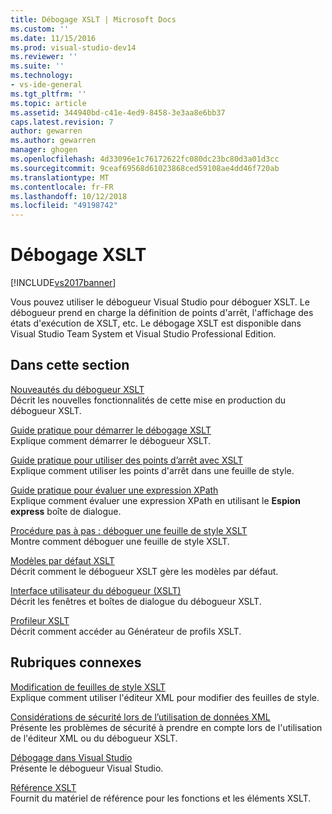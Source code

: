 ```yaml
---
title: Débogage XSLT | Microsoft Docs
ms.custom: ''
ms.date: 11/15/2016
ms.prod: visual-studio-dev14
ms.reviewer: ''
ms.suite: ''
ms.technology:
- vs-ide-general
ms.tgt_pltfrm: ''
ms.topic: article
ms.assetid: 344940bd-c41e-4ed9-8458-3e3aa8e6bb37
caps.latest.revision: 7
author: gewarren
ms.author: gewarren
manager: ghogen
ms.openlocfilehash: 4d33096e1c76172622fc080dc23bc80d3a01d3cc
ms.sourcegitcommit: 9ceaf69568d61023868ced59108ae4dd46f720ab
ms.translationtype: MT
ms.contentlocale: fr-FR
ms.lasthandoff: 10/12/2018
ms.locfileid: "49198742"
---
```

# <a name="debugging-xslt"></a>Débogage XSLT
[!INCLUDE[vs2017banner](../includes/vs2017banner.md)]

Vous pouvez utiliser le débogueur Visual Studio pour déboguer XSLT. Le débogueur prend en charge la définition de points d'arrêt, l'affichage des états d'exécution de XSLT, etc. Le débogage XSLT est disponible dans Visual Studio Team System et Visual Studio Professional Edition.  
  
## <a name="in-this-section"></a>Dans cette section  
 [Nouveautés du débogueur XSLT](../xml-tools/what-s-new-in-the-xslt-debugger.md)  
 Décrit les nouvelles fonctionnalités de cette mise en production du débogueur XSLT.  
  
 [Guide pratique pour démarrer le débogage XSLT](../xml-tools/how-to-start-debugging-xslt.md)  
 Explique comment démarrer le débogueur XSLT.  
  
 [Guide pratique pour utiliser des points d’arrêt avec XSLT](../xml-tools/how-to-use-breakpoints-with-xslt.md)  
 Explique comment utiliser les points d'arrêt dans une feuille de style.  
  
 [Guide pratique pour évaluer une expression XPath](../xml-tools/how-to-evaluate-an-xpath-expression.md)  
 Explique comment évaluer une expression XPath en utilisant le **Espion express** boîte de dialogue.  
  
 [Procédure pas à pas : déboguer une feuille de style XSLT](../xml-tools/walkthrough-debug-an-xslt-style-sheet.md)  
 Montre comment déboguer une feuille de style XSLT.  
  
 [Modèles par défaut XSLT](../xml-tools/xslt-default-templates.md)  
 Décrit comment le débogueur XSLT gère les modèles par défaut.  
  
 [Interface utilisateur du débogueur (XSLT)](../xml-tools/debugger-user-interface-xslt.md)  
 Décrit les fenêtres et boîtes de dialogue du débogueur XSLT.  
  
 [Profileur XSLT](../xml-tools/xslt-profiler.md)  
 Décrit comment accéder au Générateur de profils XSLT.  
  
## <a name="related-sections"></a>Rubriques connexes  
 [Modification de feuilles de style XSLT](../xml-tools/editing-xslt-style-sheets.md)  
 Explique comment utiliser l'éditeur XML pour modifier des feuilles de style.  
  
 [Considérations de sécurité lors de l’utilisation de données XML](../xml-tools/security-considerations-when-working-with-xml-data.md)  
 Présente les problèmes de sécurité à prendre en compte lors de l'utilisation de l'éditeur XML ou du débogueur XSLT.  
  
 [Débogage dans Visual Studio](../debugger/debugging-in-visual-studio.md)  
 Présente le débogueur Visual Studio.  
  
 [Référence XSLT](http://msdn.microsoft.com/en-us/678bcd68-cbbb-4be5-9dd2-40f94488a1cf)  
 Fournit du matériel de référence pour les fonctions et les éléments XSLT.

